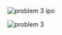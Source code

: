 ![problem 3 ipo](https://github.com/user-attachments/assets/fb69f681-d92d-43ab-92bd-3c2cd3392002)

![problem 3](https://github.com/user-attachments/assets/a61e2d1c-e7e2-4494-99b9-892a65a4fe7b)
